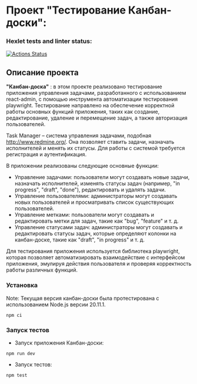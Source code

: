 # Проект "Тестирование Канбан-доски":
### Hexlet tests and linter status:
[![Actions Status](https://github.com/diannaSharmazanyan-qa/qa-auto-engineer-javascript-project-90/actions/workflows/hexlet-check.yml/badge.svg)](https://github.com/diannaSharmazanyan-qa/qa-auto-engineer-javascript-project-90/actions)

## Описание проекта
__"Канбан-доска"__ : в этом проекте реализовано тестирование приложения управления задачами, разработанного с использованием react-admin, с помощью инструмента автоматизации тестирования playwright. Тестирование направлено на обеспечение корректной работы основных функций приложения, таких как создание, редактирование, удаление и перемещение задач, а также авторизация пользователей.

Task Manager – система управления задачами, подобная http://www.redmine.org/. Она позволяет ставить задачи, назначать исполнителей и менять их статусы. Для работы с системой требуется регистрация и аутентификация.

В приложении реализованы следующие основные функции:

- Управление задачами: пользователи могут создавать новые задачи, назначать исполнителей, изменять статусы задач (например, "in progress", "draft", "done"), редактировать и удалять задачи.
- Управление пользователями: администраторы могут создавать новых пользователей и просматривать список существующих пользователей.
- Управление метками: пользователи могут создавать и редактировать метки для задач, такие как "bug", "feature" и т. д.
- Управление статусами задач: администраторы могут создавать и редактировать статусы задач, которые определяют колонки на канбан-доске, такие как "draft", "in progress" и т. д.

Для тестирования приложения используется библиотека playwright, которая позволяет автоматизировать взаимодействие с интерфейсом приложения, эмулируя действия пользователя и проверяя корректность работы различных функций.

### Установка

Note: Текущая версия канбан-доски была протестирована с использованием Node.js версии 20.11.1.

```
npm ci
```

### Запуск тестов
- Запуск приложения Канбан-доски:
```
npm run dev
```
- Запуск тестов:
```
npm test
```